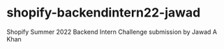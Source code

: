 # shopify-backendintern22-jawad
 Shopify Summer 2022 Backend Intern Challenge submission by Jawad A Khan
